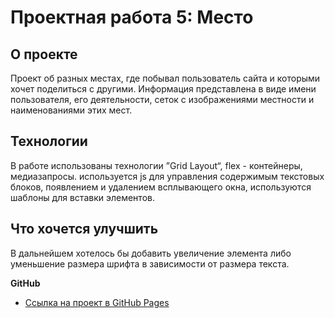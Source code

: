# Проектная работа 5: Место

## О проекте ##
Проект об разных местах, где побывал пользователь сайта и которыми хочет поделиться с другими.
Информация представлена в виде имени пользователя, его деятельности, сеток с изображениями местности и наименованиями этих мест.

## Технологии ##
В работе использованы технологии ”Grid Layout“, flex - контейнеры, медиазапросы. используется js для управления содержимым текстовых блоков, появлением и удалением всплывающего окна, используются шаблоны для вставки элементов.

## Что хочется улучшить ##
В дальнейшем хотелось бы добавить увеличение элемента либо уменьшение размера шрифта в зависимости от размера текста.

**GitHub**
* [Ссылка на проект в GitHub Pages](https://nikolayt1.github.io/mesto/index.html)